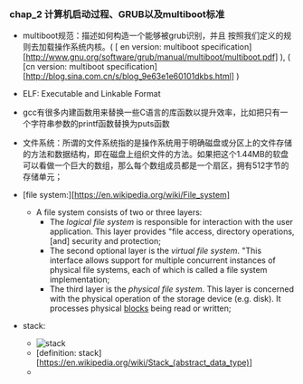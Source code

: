 ### chap_2 计算机启动过程、GRUB以及multiboot标准  ###

 *  multiboot规范：描述如何构造一个能够被grub识别，并且 按照我们定义的规则去加载操作系统内核。( [ en version: multiboot specification][http://www.gnu.org/software/grub/manual/multiboot/multiboot.pdf] ),	( [cn version: multiboot specification][http://blog.sina.com.cn/s/blog_9e63e1e60101dkbs.html] )
 *  ELF: Executable and Linkable Format
 *  gcc有很多内建函数用来替换一些C语言的库函数以提升效率，比如把只有一个字符串参数的printf函数替换为puts函数
 *  文件系统：所谓的文件系统指的是操作系统用于明确磁盘或分区上的文件存储的方法和数据结构，即在磁盘上组织文件的方法。如果把这个1.44MB的软盘可以看做一个巨大的数组，那么每个数组成员都是一个扇区，拥有512字节的存储单元；
 *  [file system:][https://en.wikipedia.org/wiki/File_system] 
    * A file system consists of two or three layers:
      * The *logical file system* is responsible for interaction with the user application. This layer provides "file access, directory operations, [and] security and protection;
      * The second optional layer is the *virtual file system*. "This interface allows support for multiple concurrent instances of physical file systems, each of which is called a file system implementation;
      * The third layer is the *physical file system*. This layer is concerned with the physical operation of the storage device (e.g. disk). It processes physical [blocks](https://en.wikipedia.org/wiki/Block_(data_storage)) being read or written;

* stack: 
  * ![stack](https://upload.wikimedia.org/wikipedia/commons/thumb/8/8a/ProgramCallStack2_en.png/350px-ProgramCallStack2_en.png)
  * [definition: stack][https://en.wikipedia.org/wiki/Stack_(abstract_data_type)]
  * 

